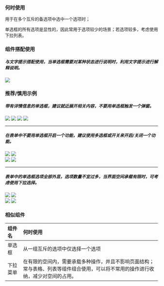 



### 何时使用

用于在多个互斥的备选项中选中一个选项时；

单选框的所有选项是显性的，因此常用于选项较少的场景；若选项较多，考虑使用下拉列表。

### 组件搭配使用

##### 与文字提示搭配使用，当单选框需要对某种状态进行说明时，利用文字提示进行解释说明。

![](https://oteam-tdesign-1258344706.cos.ap-guangzhou.myqcloud.com/site/design/%E5%8D%95%E9%80%89%E6%A1%86-1@2x.png)



### 推荐/慎用示例

##### 带有详情信息的单选框，建议就近展开相关内容，不要用单选框触发一个弹窗。

<img src="https://oteam-tdesign-1258344706.cos.ap-guangzhou.myqcloud.com/site/design/%E5%8D%95%E9%80%89%E6%A1%86-%E5%BB%BA%E8%AE%AE1@2x.png" />
<img class="tag" src="https://oteam-tdesign-1258344706.cos.ap-guangzhou.myqcloud.com/site/doc/good.png" />

<img src="https://oteam-tdesign-1258344706.cos.ap-guangzhou.myqcloud.com/site/design/%E5%8D%95%E9%80%89%E6%A1%86-%E5%BB%BA%E8%AE%AE2@2x.png" />
<img class="tag" src="https://oteam-tdesign-1258344706.cos.ap-guangzhou.myqcloud.com/site/doc/bad.png" />

<hr />

##### 在表单中不要用单选框开启一个功能，建议使用多选框或开关来开启/关闭一个功能。

<div class="legend">
  <div class="item">
    <img src="https://oteam-tdesign-1258344706.cos.ap-guangzhou.myqcloud.com/site/design/%E5%8D%95%E9%80%89%E6%A1%86-3@2x.png" />
    <img class="tag" src="https://oteam-tdesign-1258344706.cos.ap-guangzhou.myqcloud.com/site/doc/good.png" />
  </div>

  <div class="item">
    <img src="https://oteam-tdesign-1258344706.cos.ap-guangzhou.myqcloud.com/site/design/%E5%8D%95%E9%80%89%E6%A1%86-%E6%8E%A8%E8%8D%904@2x.png" />
    <img class="tag" src="https://oteam-tdesign-1258344706.cos.ap-guangzhou.myqcloud.com/site/doc/bad.png" />
  </div>
</div>

<hr />

##### 表单中的单选框选项全部外显，选项数量不宜过多，当界面空间承载有限时，可考虑使用下拉选择。

<div class="legend">
  <div class="item">
    <img src="https://oteam-tdesign-1258344706.cos.ap-guangzhou.myqcloud.com/site/design/%E5%8D%95%E9%80%89%E6%A1%86-6@2x.png" />
    <img class="tag" src="https://oteam-tdesign-1258344706.cos.ap-guangzhou.myqcloud.com/site/doc/good.png" />
  </div>

  <div class="item">
    <img src="https://oteam-tdesign-1258344706.cos.ap-guangzhou.myqcloud.com/site/design/%E5%8D%95%E9%80%89%E6%A1%86-%E6%8E%A8%E8%8D%90%E6%85%8E%E7%94%A87@2x.png" />
    <img class="tag" src="https://oteam-tdesign-1258344706.cos.ap-guangzhou.myqcloud.com/site/doc/bad.png" />
  </div>
</div>




### 相似组件

| 组件名   | 何时使用                                                     |
| :------- | :----------------------------------------------------------- |
| 单选框 | 从一组互斥的选项中仅选择一个选项 |
| 下拉菜单 | 在有限的空间内，需要承载多种操作，并且不影响页面结构；常与表格、列表等组件组合使用，可以将不常用的操作进行收纳，减少对空间的占用。 |



